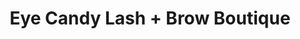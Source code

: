 ---
title: "Eye Candy Lash + Brow Boutique"
url: /winnipeg/eye-candy-lash-brow-boutique/
shop: Kosmetik
---